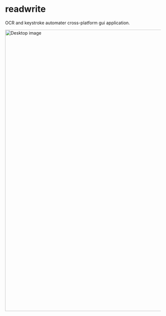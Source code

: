 
# readwrite
OCR and keystroke automater cross-platform gui application.

<img width="912" alt="Desktop image" src="https://user-images.githubusercontent.com/16096583/200861522-f0dbbfff-3b03-41ca-9121-e5cd52310c05.png">
